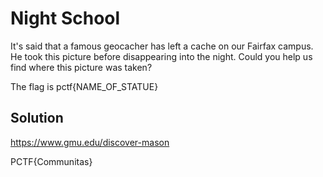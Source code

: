 # Night School

It's said that a famous geocacher has left a cache on our Fairfax campus. 
He took this picture before disappearing into the night. 
Could you help us find where this picture was taken?

The flag is pctf{NAME_OF_STATUE}

## Solution

https://www.gmu.edu/discover-mason

PCTF{Communitas}
